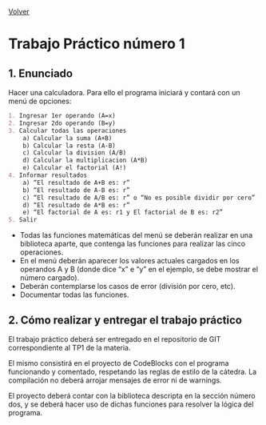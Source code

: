 [Volver](../)
# Trabajo Práctico número 1
## 1. Enunciado
Hacer una calculadora. Para ello el programa iniciará y contará con un menú de opciones:
```md
1. Ingresar 1er operando (A=x)
2. Ingresar 2do operando (B=y)
3. Calcular todas las operaciones
    a) Calcular la suma (A+B)
    b) Calcular la resta (A-B)
    c) Calcular la division (A/B)
    d) Calcular la multiplicacion (A*B)
    e) Calcular el factorial (A!)
4. Informar resultados
    a) “El resultado de A+B es: r”
    b) “El resultado de A-B es: r”
    c) “El resultado de A/B es: r” o “No es posible dividir por cero”
    d) “El resultado de A*B es: r”
    e) “El factorial de A es: r1 y El factorial de B es: r2”
5. Salir
```
* Todas las funciones matemáticas del menú se deberán realizar en una biblioteca aparte, que contenga las funciones para realizar las cinco operaciones.
* En el menú deberán aparecer los valores actuales cargados en los operandos A y B (donde dice “x” e “y” en el ejemplo, se debe mostrar el número cargado).
* Deberán contemplarse los casos de error (división por cero, etc).
* Documentar todas las funciones.
## 2. Cómo realizar y entregar el trabajo práctico
El trabajo práctico deberá ser entregado en el repositorio de GIT correspondiente al TP1 de la materia.

El mismo consistirá en el proyecto de CodeBlocks con el programa funcionando y comentado, respetando las reglas de estilo de la cátedra. La compilación no deberá arrojar mensajes de error ni de warnings.

El proyecto deberá contar con la biblioteca descripta en la sección número dos, y se deberá hacer uso de dichas funciones para resolver la lógica del programa.